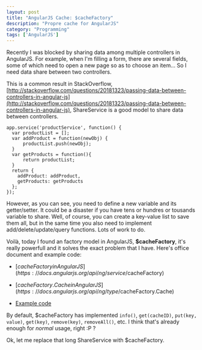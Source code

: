 ```yaml
---
layout: post
title: "AngularJS Cache: $cacheFactory"
description: "Propre cache for AngularJS"
category: "Programming"
tags: ['AngularJS']
---
```


Recently I was blocked by sharing data among multiple controllers in AngularJS. For example, when I'm filling a form, there are several fields, some of which need to open a new page so as to choose an item... So I need data share between two controllers.

This is a common result in StackOverflow, [http://stackoverflow.com/questions/20181323/passing-data-between-controllers-in-angular-js](http://stackoverflow.com/questions/20181323/passing-data-between-controllers-in-angular-js), ShareService is a good model to share data between controllers.

	app.service('productService', function() {
	  var productList = [];
	  var addProduct = function(newObj) {
	      productList.push(newObj);
	  }
	  var getProducts = function(){
	      return productList;
	  }
	  return {
	    addProduct: addProduct,
	    getProducts: getProducts
	  };
	});

However, as you can see, you need to define a new variable and its getter/setter. It could be a disaster if you have tens or hundres or tousands variable to share. Well, of course, you can create a key-value list to save them all, but in the same time you also need to implement add/delete/update/query functions. Lots of work to do.

Voilà, today I found an factory model in AngularJS, **$cacheFactory**, it's really powerfull and it solves the exact problem that I have. Here's office document and example code: 

- [$cacheFactory in AngularJS](https://docs.angularjs.org/api/ng/service/$cacheFactory)
- [$cacheFactory.Cache in AngularJS](https://docs.angularjs.org/api/ng/type/$cacheFactory.Cache)

- [Example code](http://plnkr.co/edit/sYj5td?p=preview)

By default, $cacheFactory has implemented `info()`, `get(cacheID)`, `put(key, value)`, `get(key)`, `remove(key)`, `removeAll()`, etc. I think that's already enough for *normal* usage, right :P ?

Ok, let me replace that long ShareService with $cacheFactory.